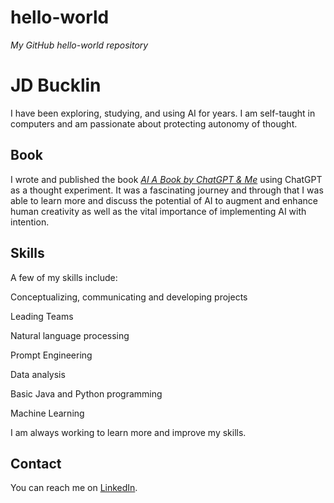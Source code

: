 # hello-world
*My GitHub hello-world repository*

# JD Bucklin

I have been exploring, studying, and using AI for years. I am self-taught in computers and am passionate about protecting autonomy of thought.

## Book

I wrote and published the book *[AI A Book by ChatGPT & Me](https://www.amazon.com/dp/B0BVY3FM3Z?ref_=k4w_ss_store_lp)* using ChatGPT as a thought experiment. It was a fascinating journey and through that I was able to learn more and discuss the potential of AI to augment and enhance human creativity as well as the vital importance of implementing AI with intention.

## Skills

A few of my skills include:

Conceptualizing, communicating and developing projects

Leading Teams

Natural language processing

Prompt Engineering

Data analysis

Basic Java and Python programming

Machine Learning

I am always working to learn more and improve my skills.

## Contact

You can reach me on [LinkedIn](https://www.linkedin.com/in/jdbucklin/).

